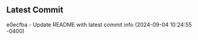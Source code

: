 
## Latest Commit
e0ecfba - Update README with latest commit info (2024-09-04 10:24:55 -0400) <Yunxi-Zhou>
